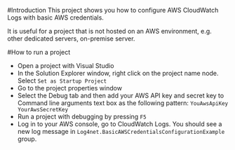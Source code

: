 ﻿#Introduction
This project shows you how to configure AWS CloudWatch Logs with basic AWS credentials.

It is useful for a project that is not hosted on an AWS environment, e.g. 
other dedicated servers, on-premise server.

#How to run a project
- Open a project with Visual Studio
- In the Solution Explorer window, right click on the project name node. 
  Select `Set as Startup Project`
- Go to the project properties window
- Select the Debug tab and then add your AWS API key and secret key to Command line arguments text box as 
  the following pattern: `YouAwsApiKey YourAwsSecretKey`
- Run a project with debugging by pressing `F5`
- Log in to your AWS console, go to CloudWatch Logs. You should see a new log message in
`Log4net.BasicAWSCredentialsConfigurationExample` group.